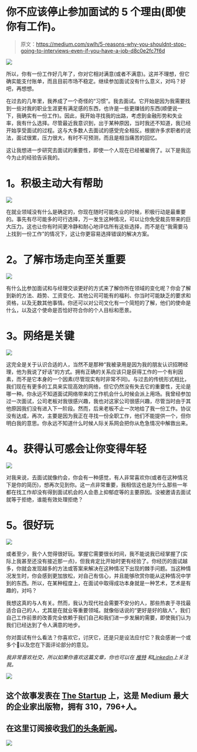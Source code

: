 # 你不应该停止参加面试的 5 个理由(即使你有工作)。

> 原文：<https://medium.com/swlh/5-reasons-why-you-shouldnt-stop-going-to-interviews-even-if-you-have-a-job-d8c0e2fc7f6d>

![](img/f69cc0832a924d8e866cac290c9544ec.png)

所以，你有一份工作好几年了，你对它相对满意(或者不满意)。这并不理想，但它确实能支付账单，而且目前市场不稳定。继续参加面试没有什么意义，对吗？好吧，再想想。

在过去的几年里，我养成了一个奇怪的“习惯”。我去面试。它开始是因为我需要找到一些对我的职业生涯更有满足感的东西，也许是一些更赚钱的东西(顺便说一下，我确实有一份工作)。因此，我开始寻找我的出路，考虑到金融形势和失业率，我有什么选择。尽管最近我意识到，出于某种原因，当时我还不知道，我已经开始享受面试的过程。这与大多数人去面试的感受完全相反。根据许多求职者的说法，面试很累，压力很大，有时不可预测，而且是相当痛苦的回忆。

这让我想进一步研究去面试的重要性，即使一个人现在已经被雇佣了。以下是我迄今为止的经验告诉我的。

# **1。积极主动大有帮助**

![](img/16dac0b8bd95e43f12e90ac713d10597.png)

在就业领域没有什么是确定的，你现在随时可能失业的时候，积极行动是最重要的。事先有尽可能多的可行选择，万一发生这种情况，可以让你免受裁员带来的巨大压力。这也让你有时间更冷静和耐心地评估所有这些选择，而不是在“我需要马上找到一份工作”的情况下，这让你更容易选择错误的解决方案。

# **2。了解市场走向至关重要**

![](img/187e257b5d561d454fd65407803c391c.png)

有什么比参加面试和与经理交谈更好的方式来了解你所在领域的变化呢？你会了解到新的方法、趋势、工资变化、其他公司可能有的福利、你当时可能缺乏的要求和资格，以及无数其他事情。你还可以对公司文化有一个简短的了解，他们的使命是什么，以及这个使命是否恰好符合你的个人目标和愿景。

# **3。网络是关键**

![](img/e1a6ae3500ea32e896d675bc3602b33d.png)

这完全是关于认识合适的人，当然不是那种“我被录用是因为我的朋友认识招聘经理，他为我说了好话”的方式。拥有正确的关系应该只是获得工作的一个有利因素，而不是它本身的一个因素(尽管现实有时非常不同)。与过去的传统形式相比，我们现在有更多的工具来实现高效的网络，但它仍然没有失去它的重要性，无论是哪一种。你永远不知道面试网络带来的工作机会什么时候会派上用场。我曾经参加过一次面试，公司老板对我很感兴趣，我也对这家公司很感兴趣，尽管当时由于其他原因我们没有进入下一阶段。然而，后来老板不止一次地给了我一份工作。协议没有达成，再次，主要是因为我正在寻找一份全职工作，他们不能提供一个，但你明白我的意思。你永远不知道什么时候人际关系网会把你从危急情况中解救出来。

# **4。获得认可感会让你变得年轻**

![](img/b52e11edda27cf6f2a54b5a5be715b47.png)

对我来说，去面试就像约会，你会有一种感觉，有人非常喜欢你(或者在这种情况下是你的简历)，想再次见到你。这一点非常重要，我相信这也是为什么那些一年都在找工作却没有得到面试机会的人会患上抑郁症等的主要原因。没被邀请去面试就等于拒绝，谁能有效处理拒绝？

# **5。很好玩**

![](img/ed129cc6e96cc9244f450a68b2ae165a.png)

或者至少，我个人觉得很好玩。掌握它需要很长时间，我不能说我已经掌握了(实际上我甚至还没有接近那一点)，但我肯定比开始时更有经验了。你经历的面试越多，你就会发现越多的方法或答案来解决在这种情况下出现的棘手问题。当这种情况发生时，你会感到更加放松，对自己有信心，并且能够欣赏你能从这种情况中学到的东西。所以，在某种程度上，在面试中取得成功本身就是一种艺术，艺术是有趣的，对吗？

我想这真的与人有关。然而，我认为现代社会需要不安分的人，那些热衷于寻找最适合自己的人，尤其是在就业等重要领域。就像俗话说的“更好是好的敌人”，我们自己工作前景的改善完全依赖于我们自己和我们进一步发展的需要，即使我们认为我们已经达到了令人满意的地步。

你对面试有什么看法？你喜欢它，讨厌它，还是只是设法应付它？我会感谢一个或多个👏以及您在下面评论部分的意见。

*我非常喜欢社交，所以如果你喜欢这篇文章，你也可以在* [*推特*](https://twitter.com/alex_galinos?lang=el) *和*[*Linkedin*](https://www.linkedin.com/in/alexgalinos/)*上关注我。*

[![](img/308a8d84fb9b2fab43d66c117fcc4bb4.png)](https://medium.com/swlh)

## 这个故事发表在 [The Startup](https://medium.com/swlh) 上，这是 Medium 最大的企业家出版物，拥有 310，796+人。

## 在这里订阅接收[我们的头条新闻](http://growthsupply.com/the-startup-newsletter/)。

[![](img/b0164736ea17a63403e660de5dedf91a.png)](https://medium.com/swlh)